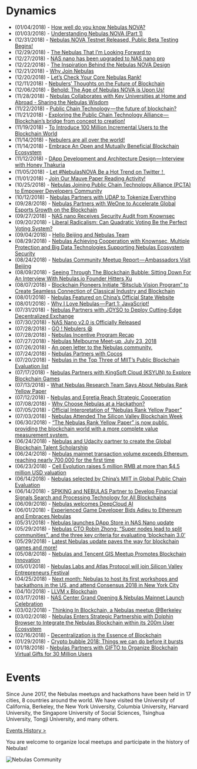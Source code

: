 # Dynamics

- (01/04/2018) - [How well do you know Nebulas NOVA?](https://medium.com/nebulasio/about-nebulas-nova-how-well-do-you-know-ca0418181c1b)
- (01/03/2018) - [Understanding Nebulas NOVA (Part 1)](https://medium.com/nebulasio/understanding-nebulas-nova-part-1-c0e2dc831da1)
- (12/31/2018) - [Nebulas NOVA Testnet Released, Public Beta Testing Begins!](https://medium.com/nebulasio/nebulas-nova-testnet-released-public-beta-testing-begins-c50869636d9b)
- (12/29/2018) - [The Nebulas That I’m Looking Forward to](https://medium.com/nebulasio/the-nebulas-that-im-looking-forward-to-4ce3b05c177d)
- (12/27/2018) - [NAS nano has been upgraded to NAS nano pro](https://medium.com/nebulasio/nas-nano-has-been-upgraded-to-nas-nano-pro-ec9a2115eede)
- (12/22/2018) - [The Inspiration Behind the Nebulas NOVA Design](https://medium.com/nebulasio/the-inspiration-behind-the-nebulas-nova-design-5f8e327486e8)
- (12/21/2018) - [Why Join Nebulas](https://medium.com/nebulasio/why-join-nebulas-eeda9a8c397c)
- (12/20/2018) - [Let’s Check Your Core Nebulas Rank!](https://medium.com/nebulasio/lets-check-your-core-nebulas-rank-8ede72783e1c)
- (12/11/2018) - [Nebulers’ Thoughts on the Future of Blockchain](https://medium.com/nebulasio/in-blockchain-we-trust-ade18da5c34b)
- (12/06/2018) - [Behold: The Age of Nebulas NOVA is Upon Us!](https://medium.com/nebulasio/behold-the-age-of-nebulas-nova-is-upon-us-2d425661425b)
- (11/28/2018) - [Nebulas Collaborates with Key Universities at Home and Abroad - Sharing the Nebulas Wisdom](https://medium.com/nebulasio/sharing-the-nebulas-wisdom-d8658c38502d)
- (11/22/2018) - [Public Chain Technology — the future of blockchain?](https://medium.com/nebulasio/public-chain-technology-the-future-of-blockchain-997a0a5fc5f9)
- (11/21/2018) - [Exploring the Public Chain Technology Alliance — Blockchain’s bridge from concept to creation!](https://medium.com/nebulasio/exploring-the-public-chain-technology-alliance-blockchains-bridge-from-concept-to-creation-2614fd86800)
- (11/19/2018) - [To Introduce 100 Million Incremental Users to the Blockchain World](https://medium.com/nebulasio/set-a-small-goal-first-to-introduce-100-million-incremental-users-to-the-blockchain-world-f6bb6114dfed)
- (11/14/2018) - [Nebulers are all over the world!](https://medium.com/nebulasio/nebulers-are-all-over-the-world-9aea249c1416)
- (11/14/2018) - [Embrace An Open and Mutually Beneficial Blockchain Ecosystem](https://medium.com/nebulasio/embrace-an-open-and-win-win-blockchain-ecosystem-99ac10a7a662)
- (11/12/2018) - [DApp Development and Architecture Design — Interview with Honey Thakuria](https://medium.com/nebulasio/dapp-development-and-architecture-design-interview-with-honey-thakuria-abf0fab0c19f)
- (11/05/2018) - [Let #NebulasNOVA Be a Hot Trend on Twitter！](https://medium.com/nebulasio/let-nebulasnova-be-a-hot-trend-on-twitter-e1f6cca28015)
- (11/01/2018) - [Join Our Mauve Paper Reading Activity!](https://medium.com/nebulasio/join-our-mauve-paper-reading-activity-16b73f91f789)
- (10/25/2018) - [Nebulas Joining Public Chain Technology Alliance (PCTA) to Empower Developers Community](https://medium.com/nebulasio/nebulas-joining-public-chain-technology-alliance-pcta-to-empower-developers-community-fbb50c170782)
- (10/12/2018) - [Nebulas Partners with UDAP to Tokenize Everything](https://medium.com/nebulasio/nebulas-partners-with-udap-to-tokenize-everything-455b0600be57)
- (09/28/2018) - [Nebulas Partners with WeOne to Accelerate Global Esports Growth on the Blockchain](https://medium.com/nebulasio/nebulas-partners-with-weone-to-accelerate-global-esports-growth-on-the-blockchain-f5e51ce2279d)
- (09/27/2018) - [NAS nano Receives Security Audit from Knownsec](https://medium.com/nebulasio/nas-nano-receives-security-audit-from-knownsec-91d34cd35f55)
- (09/20/2018) - [Liberal Radicalism: Can Quadratic Voting Be the Perfect Voting System?](https://medium.com/nebulasio/liberal-radicalism-can-quadratic-voting-be-the-perfect-voting-system-e958408567b2)
- (09/04/2018) - [Hello Beijing and Nebulas Team](https://medium.com/nebulasio/hello-beijing-and-nebulas-team-64ab9724650c)
- (08/29/2018) - [Nebulas Achieving Cooperation with Knownsec, Multiple Protection and Big Data Technologies Supporting Nebulas Ecosystem Security](https://medium.com/nebulasio/nebulas-achieving-cooperation-with-knownsec-multiple-protection-and-big-data-technologies-b1b9b7f81bc)
- (08/24/2018) - [Nebulas Community Meetup Report — Ambassadors Visit Beijing](https://medium.com/nebulasio/nebulas-community-meetup-has-been-completed-well-fe899bb5fded)
- (08/09/2018) - [Seeing Through The Blockchain Bubble: Sitting Down For An Interview With Nebulas.io Founder Hitters Xu](https://medium.com/nebulasio/seeing-through-the-blockchain-bubble-sitting-down-for-an-interview-with-nebulas-io-8e99ccb3b69f)
- (08/07/2018) - [Blockchain Pioneers Initiate “Bitsclub Vision Program” to Create Seamless Connection of Classical Industry and Blockchain](https://medium.com/nebulasio/blockchain-pioneers-initiate-bitsclub-vision-program-to-create-seamless-connection-of-classical-b5c10bf6fabb)
- (08/01/2018) - [Nebulas Featured on China’s Official State Website](https://medium.com/nebulasio/nebulas-featured-on-chinas-official-state-website-92f2b81f196c)
- (08/01/2018) - [Why I Love Nebulas — Part 1: JavaScript!](https://medium.com/nebulasio/why-i-love-nebulas-part-1-javascript-d352f7726e53)
- (07/31/2018) - [Nebulas Partners with JOYSO to Deploy Cutting-Edge Decentralized Exchange](https://medium.com/nebulasio/nebulas-partners-with-joyso-to-deploy-cutting-edge-decentralized-exchange-88ed0698175d)
- (07/30/2018) - [NAS Nano v2.0 is Officially Released](https://medium.com/nebulasio/nas-nano-v2-0-is-officially-released-6bd5e98e79a8)
- (07/28/2018) - [GO ! Nebulers 😆](https://medium.com/nebulasio/go-nebulers-b45d019e5fe1)
- (07/28/2018) - [Nebulas Incentive Program Recap](https://medium.com/nebulasio/nebulas-incentive-program-recap-fb37dfcc0734)
- (07/27/2018) - [Nebulas Melbourne Meet-up, July 23, 2018](https://medium.com/nebulasio/nebulas-melbourne-meet-up-july-23-2018-cf179174b9da)
- (07/26/2018) - [An open letter to the Nebulas community.](https://medium.com/nebulasio/an-open-letter-to-the-nebulas-community-b1c82464f0b3)
- (07/24/2018) - [Nebulas Partners with Cocos](https://medium.com/nebulasio/nebulas-partners-with-cocos-d5067ded40fa)
- (07/20/2018) - [Nebulas in the Top Three of MIIT’s Public Blockchain Evaluation list](https://medium.com/nebulasio/nebulas-in-the-top-three-of-miits-public-blockchain-evaluation-list-efd29e335268)
- (07/17/2018) - [Nebulas Partners with KingSoft Cloud (KSYUN) to Explore Blockchain Games](https://medium.com/nebulasio/nebulas-partners-with-kingsoft-cloud-ksyun-to-explore-blockchain-games-92b11b5137f2)
- (07/13/2018) - [What Nebulas Research Team Says About Nebulas Rank Yellow Paper](https://medium.com/nebulasio/what-nebulas-research-team-says-about-nebulas-rank-yellow-paper-68beceaced62)
- (07/12/2018) - [Nebulas and Egretia Reach Strategic Cooperation](https://medium.com/nebulasio/nebulas-and-egretia-reach-strategic-cooperation-64937784814f)
- (07/08/2018) - [Why Choose Nebulas at a Hackathon?](https://medium.com/nebulasio/why-choose-nebulas-at-a-hackathon-562ab8065a30)
- (07/05/2018) - [Official Interpretation of “Nebulas Rank Yellow Paper”](https://medium.com/nebulasio/official-interpretation-of-nebulas-rank-yellow-paper-dd18293cd9a9)
- (07/03/2018) - [Nebulas Attended The Silicon Valley Blockchain Week](https://medium.com/nebulasio/nebulas-attended-the-silicon-valley-blockchain-week-313066d384d4)
- (06/30/2018) - [“The Nebulas Rank Yellow Paper” is now public, providing the blockchain world with a more complete value measurement system.](https://medium.com/nebulasio/the-nebulas-rank-yellow-paper-is-now-public-providing-the-blockchain-world-with-a-more-complete-b40ee61b0b45)
- (06/24/2018) - [Nebulas and Udacity partner to create the Global Blockchain Talent Scholarship](https://medium.com/nebulasio/nebulas-and-udacity-partner-to-create-the-global-blockchain-talent-scholarship-1ac652ec16f9)
- (06/24/2018) - [Nebulas mainnet transaction volume exceeds Ethereum, reaching nearly 700,000 for the first time](https://medium.com/nebulasio/nebulas-mainnet-transaction-volume-exceeds-ethereum-reaching-nearly-700-000-for-the-first-time-6128bda020b8)
- (06/23/2018) - [Cell Evolution raises 5 million RMB at more than $4.5 million USD valuation](https://medium.com/nebulasio/cell-evolution-raises-5-million-rmb-at-more-than-4-5-million-usd-valuation-1f034ba963ee)
- (06/14/2018) - [Nebulas selected by China’s MIIT in Global Public Chain Evaluation](https://medium.com/nebulasio/nebulas-selected-by-chinas-miit-in-global-public-chain-evaluation-1f1b3927bec8)
- (06/14/2018) - [SPIKING and NEBULAS Partner to Develop Financial Signals Search and Processing Technology for All Blockchains](https://medium.com/nebulasio/spiking-and-nebulas-partner-to-develop-financial-signals-search-and-processing-technology-for-all-b0fdf60d9910)
- (06/09/2018) - [Nebulas welcomes DeepCloud AI](https://medium.com/nebulasio/nebulas-welcomes-deepcloud-ai-c55781b1b470)
- (06/01/2018) - [Experienced Game Developer Bids Adieu to Ethereum and Embraces Nebulas](https://medium.com/nebulasio/mobile-games-big-say-goodbye-to-ethereum-turning-funs-of-nebulas-68f3b7455b53)
- (05/31/2018) - [Nebulas launches DApp Store in NAS Nano update](https://medium.com/nebulasio/nebulas-launches-dapp-store-in-nas-nano-update-b3d2e26d4943)
- (05/29/2018) - [Nebulas CTO Robin Zhong: “Super nodes lead to split communities”, and the three key criteria for evaluating ‘blockchain 3.0’](https://medium.com/nebulasio/nebulas-cto-robin-zhong-super-nodes-lead-to-community-splits-and-three-criteria-for-evaluating-c87a182dff27)
- (05/29/2018) - [Latest Nebulas update paves the way for blockchain games and more!](https://medium.com/nebulasio/latest-nebulas-update-paves-the-way-for-blockchain-games-and-more-e678d9a1715a)
- (05/08/2018) - [Nebulas and Tencent GIS Meetup Promotes Blockchain Innovation](https://medium.com/nebulasio/nebulas-and-tencent-gis-meetup-promotes-innovation-in-blockchain-2c2e642c3968)
- (05/01/2018) - [Nebulas Labs and Atlas Protocol will join Silicon Valley Entrepreneurs Festival](https://medium.com/nebulasio/nebulas-labs-and-atlas-protocol-will-join-silicon-valley-entrepreneurs-festival-6641f4b62100)
- (04/25/2018) - [Next month: Nebulas to host its first workshops and hackathons in the US, and attend Consensus 2018 in New York City](https://medium.com/nebulasio/next-month-nebulas-to-host-its-first-workshops-and-hackathons-in-the-us-and-attend-consensus-2018-d131025994dd)
- (04/10/2018) - [LLVM x Blockchain](https://medium.com/nebulasio/llvm-x-blockchains-4a5d6d6ecffc)
- (03/17/2018) - [NAS Center Grand Opening & Nebulas Mainnet Launch Celebration](https://medium.com/nebulasio/nebulas-sf-hq-grand-opening-mainnet-launch-celebration-a9d0027763a5)
- (03/02/2018) - [Thinking In Blockchain, a Nebulas meetup @Berkeley](https://medium.com/nebulasio/thinking-in-blockchain-a-berkeley-meetup-4406a432454f)
- (03/02/2018) - [Nebulas Enters Strategic Partnership with Dolphin Browser to Integrate the Nebulas Blockchain within its 200m User Ecosystem](https://medium.com/nebulasio/nebulas-enters-strategic-partnership-with-dolphin-browser-eb03d046eaa8)
- (02/16/2018) - [Decentralization is the Essence of Blockchain](https://medium.com/nebulasio/decentralization-is-the-essence-of-blockchain-ccc9e7ba839c)
- (01/29/2018) - [Crypto bubble 2018: Things we can do before it bursts](https://medium.com/nebulasio/crypto-bubble-2018-things-we-can-do-before-it-bursts-3a0d86fcd117)
- (01/18/2018) - [Nebulas Partners with GIFTO to Organize Blockchain Virtual Gifts for 30 Million Users](https://medium.com/nebulasio/nebulas-partners-with-gifto-to-organize-blockchain-virtual-gifts-for-30-million-users-645ecb02b546)



# Events

Since June 2017, the Nebulas meetups and hackathons have been held in 17 cities, 8 countries around the world. We have visited the University of California, Berkeley, the New York University, Columbia University, Harvard University, the Singapore University of Social Sciences, Tsinghua University, Tongji University, and many others.

[Events History >](https://medium.com/nebulasio/nebulas-events-7a8674690d77)

You are welcome to organize local meetups and participate in the history of Nebulas!

![Nebulas Community](https://nebulas.io/assets/images/community/events.jpg)

